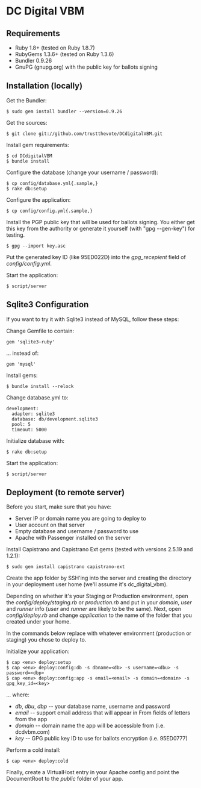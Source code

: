DC Digital VBM
==============


Requirements
------------

* Ruby 1.8+ (tested on Ruby 1.8.7)
* RubyGems 1.3.6+ (tested on Ruby 1.3.6)
* Bundler 0.9.26
* GnuPG (gnupg.org) with the public key for ballots signing 

Installation (locally)
----------------------

Get the Bundler:

    $ sudo gem install bundler --version=0.9.26
  
Get the sources:

    $ git clone git://github.com/trustthevote/DCdigitalVBM.git

Install gem requirements:

    $ cd DCdigitalVBM
    $ bundle install

Configure the database (change your username / password):
  
    $ cp config/database.yml{.sample,}
    $ rake db:setup

Configure the application:

    $ cp config/config.yml{.sample,}

Install the PGP public key that will be used for ballots signing. You either get this
key from the authority or generate it yourself (with "gpg --gen-key") for testing.

    $ gpg --import key.asc

Put the generated key ID (like 95ED022D) into the _gpg\_recepient_ field of _config/config.yml_.

Start the application:

    $ script/server


Sqlite3 Configuration
---------------------

If you want to try it with Sqlite3 instead of MySQL, follow these steps:

Change Gemfile to contain:

    gem 'sqlite3-ruby'

... instead of:

    gem 'mysql'
    
Install gems:

    $ bundle install --relock

Change database.yml to:

    development:
      adapter: sqlite3
      database: db/development.sqlite3
      pool: 5
      timeout: 5000

Initialize database with:

    $ rake db:setup

Start the application:

    $ script/server


Deployment (to remote server)
-----------------------------

Before you start, make sure that you have:

* Server IP or domain name you are going to deploy to
* User account on that server
* Empty database and username / password to use
* Apache with Passenger installed on the server

Install Capistrano and Capistrano Ext gems (tested with versions 2.5.19 and 1.2.1):

    $ sudo gem install capistrano capistrano-ext

Create the app folder by SSH'ing into the server and creating the directory in your
deployment user home (we'll assume it's dc\_digital\_vbm).

Depending on whether it's your Staging or Production environment, open the _config/deploy/staging.rb_ or _production.rb_ and put in your _domain_, _user_
and _runner_ info (_user_ and _runner_ are likely to be the same). Next, open
_config/deploy.rb_ and change _application_ to the name of the folder that you created
under your home.

In the commands below replace <env> with whatever environment (production or staging)
you chose to deploy to.

Initialize your application:

    $ cap <env> deploy:setup
    $ cap <env> deploy:config:db -s dbname=<db> -s username=<dbu> -s password=<dbp>
    $ cap <env> deploy:config:app -s email=<email> -s domain=<domain> -s gpg_key_id=<key>

... where:

  * _db_, _dbu_, _dbp_ -- your database name, username and password
  * _email_ -- support email address that will appear in From fields of letters from the app
  * _domain_ -- domain name the app will be accessible from (i.e. dcdvbm.com)
  * _key_ -- GPG public key ID to use for ballots encryption (i.e. 95ED0777)

Perform a cold install:

    $ cap <env> deploy:cold

Finally, create a VirtualHost entry in your Apache config and point the DocumentRoot to
the _public_ folder of your app.
